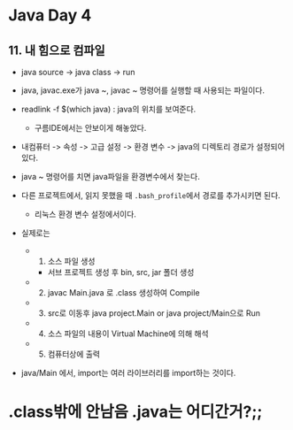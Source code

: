 # Java Day 4


## 11. 내 힘으로 컴파일
+ java source -> java class -> run

+ java, javac.exe가 java ~, javac ~ 명령어를 실행할 때 사용되는 파일이다.

+ readlink -f $(which java) : java의 위치를 보여준다.
    + 구름IDE에서는 안보이게 해놓았다.

+ 내컴퓨터 -> 속성 -> 고급 설정 -> 환경 변수 -> java의 디렉토리 경로가 설정되어 있다.

+ java ~ 명령어를 치면 java파일을 환경변수에서 찾는다.

+ 다른 프로젝트에서, 읽지 못했을 때 `.bash_profile`에서 경로를 추가시키면 된다.
    + 리눅스 환경 변수 설정에서이다.
    
    
+ 실제로는 
    + 1. 소스 파일 생성
        + 서브 프로젝트 생성 후 bin, src, jar 폴더 생성
    + 2. javac Main.java 로 .class 생성하여 Compile
    + 3. src로 이동후 java project.Main or java project/Main으로 Run
    + 4. 소스 파일의 내용이 Virtual Machine에 의해 해석
    + 5. 컴퓨터상에 출력
    
+ java/Main 에서, import는 여러 라이브러리를 import하는 것이다.

# .class밖에 안남음 .java는 어디간거?;;